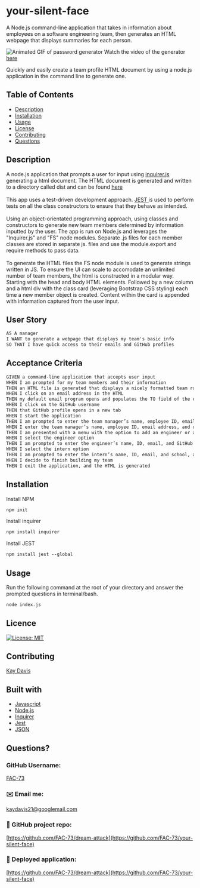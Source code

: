 # your-silent-face
A Node.js command-line application that takes in information about employees on a software engineering team, then generates an HTML webpage that displays summaries for each person.

![Animated GIF of password generator](https://github.com/FAC-73/dream-attack/blob/master/Assets/ReadmeGenerator.gif?raw=true) Watch the video of the generator [here ](https://github.com/FAC-73/dream-attack/blob/master/Assets/README-generator-video.mov)

Quickly and easily create a team profile HTML document by using a node.js application in the command line to generate one.
<br />

## Table of Contents
- [Description](#description)
- [Installation](#installation)
- [Usage](#usage)
- [License](#license)
- [Contributing](#contributing)
- [Questions](#questions)

## Description

A node.js application that prompts a user for input using [inquirer.js ](https://www.npmjs.com/package/inquirer)generating a html document. The HTML document is generated and written to a directory called dist and can be found [here ](https://github.com/FAC-73/dream-attack/blob/master/export/README.md)
<br /><br />
This app uses a test-driven development approach. [JEST ](https://jestjs.io/en/) is used to perform tests on all the class constructors to ensure that they behave as intended.
<br /><br />
Using an object-orientated programming approach, using classes and constructors to generate new team members determined by information inputted by the user. The app is run on Node.js and leverages the "Inquirer.js" and "FS" node modules. 
Separate .js files for each member classes are stored in separate js. files and use the module.export and require methods to pass data. 
<br /><br />
To generate the HTML files the FS node module is used to generate strings written in JS. To ensure the UI can scale to accomodate an unlimited number of team members, the html is constructed in a modular way. Starting with the head and body HTML elements. Followed by a new column and a html div with the class card (leveraging Bootstrap CSS styling) each time a new member object is created. Content within the card is appended with information captured from the user input. 

## User Story

```md
AS A manager
I WANT to generate a webpage that displays my team's basic info
SO THAT I have quick access to their emails and GitHub profiles
```

## Acceptance Criteria

```md
GIVEN a command-line application that accepts user input
WHEN I am prompted for my team members and their information
THEN an HTML file is generated that displays a nicely formatted team roster based on user input
WHEN I click on an email address in the HTML
THEN my default email program opens and populates the TO field of the email with the address
WHEN I click on the GitHub username
THEN that GitHub profile opens in a new tab
WHEN I start the application
THEN I am prompted to enter the team manager’s name, employee ID, email address, and office number
WHEN I enter the team manager’s name, employee ID, email address, and office number
THEN I am presented with a menu with the option to add an engineer or an intern or to finish building my team
WHEN I select the engineer option
THEN I am prompted to enter the engineer’s name, ID, email, and GitHub username, and I am taken back to the menu
WHEN I select the intern option
THEN I am prompted to enter the intern’s name, ID, email, and school, and I am taken back to the menu
WHEN I decide to finish building my team
THEN I exit the application, and the HTML is generated
```

## Installation

Install NPM

```md
npm init
```

Install inquirer

```md
npm install inquirer
```

Install JEST

```md
npm install jest --global
```

## Usage
Run the following command at the root of your directory and answer the prompted questions in terminal/bash.

```md
node index.js
```

## Licence
[![License: MIT](https://img.shields.io/badge/License-MIT-yellow.svg)](https://opensource.org/licenses/MIT)
<br />

## Contributing
[Kay Davis](https://github.com/FAC-73)
<br />

## Built with
- [Javascript](https://www.w3schools.com/jsref/default.asp)
- [Node.js](https://nodejs.org/en/)
- [Inquirer](https://www.npmjs.com/package/inquirer)
- [Jest](https://jestjs.io/en/)
- [JSON](https://www.json.org/json-en.html)

## Questions?

### GitHub Username:
[FAC-73](https://github.com/FAC-73)

###  ✉️ Email me:
[kaydavis21@googlemail.com](mailto:kaydavis21@googlemail.com)

### 📁 GitHub project repo:
[https://github.com/FAC-73/dream-attack](https://github.com/FAC-73/your-silent-face)

### 🔗 Deployed application:
[https://github.com/FAC-73/dream-attack](https://github.com/FAC-73/your-silent-face)
